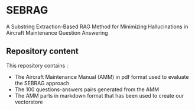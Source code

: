 # SEBRAG

A Substring Extraction-Based RAG Method for Minimizing Hallucinations in Aircraft Maintenance Question Answering 

## Repository content

This repository contains :
- The Aircraft Maintenance Manual (AMM) in pdf format used to evaluate the SEBRAG approach
- The 100 questions-answers pairs generated from the AMM 
- The AMM parts in markdown format that has been used to create our vectorstore